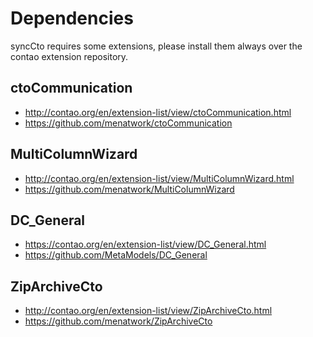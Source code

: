 Dependencies
============

syncCto requires some extensions, please install them always over the contao extension repository.

ctoCommunication
----------------

* http://contao.org/en/extension-list/view/ctoCommunication.html
* https://github.com/menatwork/ctoCommunication
  

MultiColumnWizard
-----------------

* http://contao.org/en/extension-list/view/MultiColumnWizard.html
* https://github.com/menatwork/MultiColumnWizard


DC_General
-----------
* https://contao.org/en/extension-list/view/DC_General.html
* https://github.com/MetaModels/DC_General


ZipArchiveCto
-------------

* http://contao.org/en/extension-list/view/ZipArchiveCto.html
* https://github.com/menatwork/ZipArchiveCto